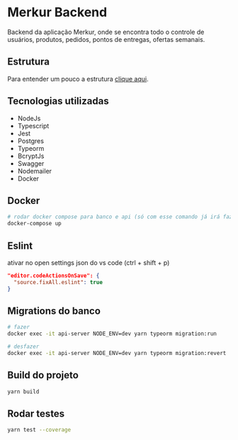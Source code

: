 # Merkur Backend
Backend da aplicação Merkur, onde se encontra todo o controle de usuários, produtos, pedidos, pontos de entregas, ofertas semanais.

## Estrutura
Para entender um pouco a estrutura [clique aqui](https://github.com/merkur-org/backend/tree/master/docs).

## Tecnologias utilizadas
- NodeJs
- Typescript
- Jest
- Postgres
- Typeorm
- BcryptJs
- Swagger
- Nodemailer
- Docker
## Docker
```bash
# rodar docker compose para banco e api (só com esse comando já irá fazer tudo)
docker-compose up
```

## Eslint
ativar no open settings json do vs code (ctrl + shift + p)

```json
"editor.codeActionsOnSave": {
  "source.fixAll.eslint": true
}
```


## Migrations do banco
```bash
# fazer
docker exec -it api-server NODE_ENV=dev yarn typeorm migration:run

# desfazer
docker exec -it api-server NODE_ENV=dev yarn typeorm migration:revert
```

## Build do projeto
```bash
yarn build
```

## Rodar testes
```bash
yarn test --coverage
```
